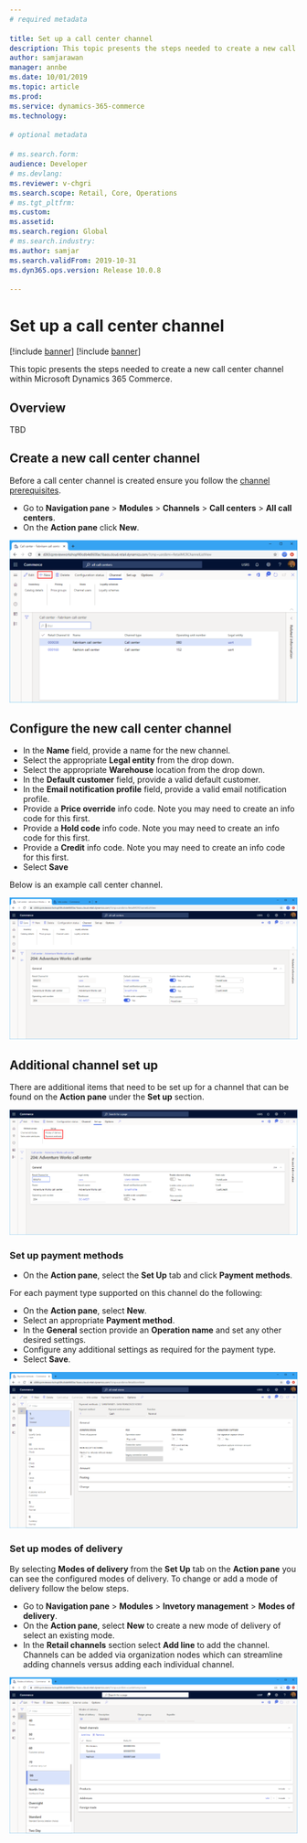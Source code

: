 ```yaml
---
# required metadata

title: Set up a call center channel
description: This topic presents the steps needed to create a new call center channel within Microsoft Dynamics 365 Commerce.
author: samjarawan
manager: annbe
ms.date: 10/01/2019
ms.topic: article
ms.prod: 
ms.service: dynamics-365-commerce
ms.technology: 

# optional metadata

# ms.search.form: 
audience: Developer
# ms.devlang: 
ms.reviewer: v-chgri
ms.search.scope: Retail, Core, Operations
# ms.tgt_pltfrm: 
ms.custom: 
ms.assetid: 
ms.search.region: Global
# ms.search.industry: 
ms.author: samjar
ms.search.validFrom: 2019-10-31
ms.dyn365.ops.version: Release 10.0.8

---
```

# Set up a call center channel

[!include [banner](../includes/preview-banner.md)]
[!include [banner](../includes/banner.md)]

This topic presents the steps needed to create a new call center channel within Microsoft Dynamics 365 Commerce.

## Overview
TBD

## Create a new call center channel
Before a call center channel is created ensure you follow the [channel prerequisites](channels-prerequisites.md).

* Go to **Navigation pane** > **Modules** > **Channels** > **Call centers** > **All call centers**.
* On the **Action pane** click **New**.

![New call center channel](media/channel-setup-callcenter-1.png)

## Configure the new call center channel
* In the **Name** field, provide a name for the new channel.
* Select the appropriate **Legal entity** from the drop down.
* Select the appropriate **Warehouse** location from the drop down.
* In the **Default customer** field, provide a valid default customer.
* In the **Email notification profile** field, provide a valid email notification profile.
* Provide a **Price override** info code.  Note you may need to create an info code for this first.
* Provide a **Hold code** info code.  Note you may need to create an info code for this first.
* Provide a **Credit** info code.  Note you may need to create an info code for this first.
* Select **Save**

Below is an example call center channel.

![Example call center channel](media/channel-setup-callcenter-2.png)

## Additional channel set up
There are additional items that need to be set up for a channel that can be found on the **Action pane** under the **Set up** section.

![Set up channel](media/channel-setup-callcenter-3.png)

### Set up payment methods
* On the **Action pane**, select the **Set Up** tab and click **Payment methods**.

For each payment type supported on this channel do the following:
* On the **Action pane**, select **New**.
* Select an appropriate **Payment method**.
* In the **General** section provide an **Operation name** and set any other desired settings.
* Configure any additional settings as required for the payment type.
* Select **Save**.

![Example payment methods](media/channel-setup-retail-5.png)

### Set up modes of delivery
By selecting **Modes of delivery** from the **Set Up** tab on the **Action pane** you can see the configured modes of delivery.  To change or add a mode of delivery follow the below steps.
* Go to **Navigation pane** > **Modules** > **Invetory management** > **Modes of delivery**.
* On the **Action pane**, select **New** to create a new mode of delivery of select an existing mode.
* In the **Retail channels** section select **Add line** to add the channel.  Channels can be added via organization nodes which can streamline adding channels versus adding each individual channel.

![Example payment methods](media/channel-setup-retail-7.png)


